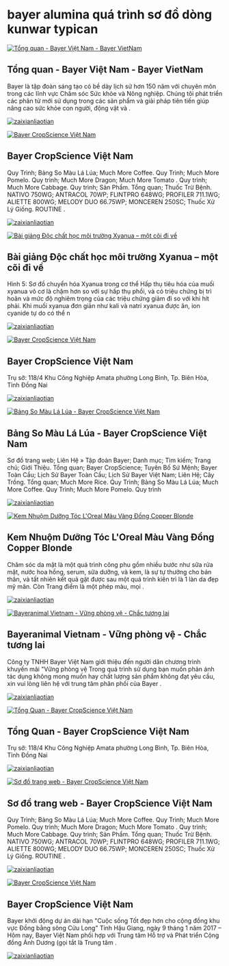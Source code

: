 # bayer alumina quá trình sơ đồ dòng kunwar typican
<a href="https://mnn.zoosnet.net/LR/Chatpre.aspx?id=MNN94995150&p=https://topgrinding.com/" target="_blank">![Tổng quan - Bayer Việt Nam - Bayer VietNam](https://github.com/technlg/images/blob/main/39.jpg)</a>
## Tổng quan - Bayer Việt Nam - Bayer VietNam
Bayer là tập đoàn sáng tạo có bề dày lịch sử hơn 150 năm với chuyên môn trong các lĩnh vực Chăm sóc Sức khỏe và Nông nghiệp. Chúng tôi phát triển các phân tử mới sử dụng trong các sản phẩm và giải pháp tiên tiến giúp nâng cao sức khỏe con người, động vật và .
<a href="https://mnn.zoosnet.net/LR/Chatpre.aspx?id=MNN94995150&p=https://topgrinding.com/" target="_blank"><img src="https://github.com/technlg/images/raw/main/chat11.jpg" alt="zaixianliaotian"/></a><a href="//whatsapp.shibangsoft.com/WhatsApp.php" ><img src="https://github.com/technlg/images/raw/main/chat11.png" alt=""></a>
<a href="https://mnn.zoosnet.net/LR/Chatpre.aspx?id=MNN94995150&p=https://topgrinding.com/" target="_blank">![Bayer CropScience Việt Nam](https://github.com/technlg/images/blob/main/51.jpg)</a>
## Bayer CropScience Việt Nam
Quy Trình; Bảng So Màu Lá Lúa; Much More Coffee. Quy Trình; Much More Pomelo. Quy trình; Much More Dragon; Much More Tomato . Quy trình; Much More Cabbage. Quy trình; Sản Phẩm. Tổng quan; Thuốc Trừ Bệnh. NATIVO 750WG; ANTRACOL 70WP; FLINTPRO 648WG; PROFILER 711.1WG; ALIETTE 800WG; MELODY DUO 66.75WP; MONCEREN 250SC; Thuốc Xử Lý Giống. ROUTINE .
<a href="https://mnn.zoosnet.net/LR/Chatpre.aspx?id=MNN94995150&p=https://topgrinding.com/" target="_blank"><img src="https://github.com/technlg/images/raw/main/chat11.jpg" alt="zaixianliaotian"/></a><a href="//whatsapp.shibangsoft.com/WhatsApp.php" ><img src="https://github.com/technlg/images/raw/main/chat11.png" alt=""></a>
<a href="https://mnn.zoosnet.net/LR/Chatpre.aspx?id=MNN94995150&p=https://topgrinding.com/" target="_blank">![Bài giảng Độc chất học môi trường Xyanua – một cõi đi về ](https://github.com/technlg/images/blob/main/22.jpg)</a>
## Bài giảng Độc chất học môi trường Xyanua – một cõi đi về 
Hình 5: Sơ đồ chuyển hóa Xyanua trong cơ thể Hấp thụ tiêu hóa của muối xyanua vô cơ là chậm hơn so với sự hấp thụ phổi, và có triệu chứng bị trì hoãn và mức độ nghiêm trọng của các triệu chứng giảm đi so với khi hít phải. Khi muối xyanua đơn giản như kali và natri xyanua được ăn, ion cyanide tự do có thể n
<a href="https://mnn.zoosnet.net/LR/Chatpre.aspx?id=MNN94995150&p=https://topgrinding.com/" target="_blank"><img src="https://github.com/technlg/images/raw/main/chat11.jpg" alt="zaixianliaotian"/></a><a href="//whatsapp.shibangsoft.com/WhatsApp.php" ><img src="https://github.com/technlg/images/raw/main/chat11.png" alt=""></a>
<a href="https://mnn.zoosnet.net/LR/Chatpre.aspx?id=MNN94995150&p=https://topgrinding.com/" target="_blank">![Bayer CropScience Việt Nam](https://github.com/technlg/images/blob/main/35.jpg)</a>
## Bayer CropScience Việt Nam
Trụ sở: 118/4 Khu Công Nghiệp Amata phường Long Bình, Tp. Biên Hòa, Tỉnh Đồng Nai
<a href="https://mnn.zoosnet.net/LR/Chatpre.aspx?id=MNN94995150&p=https://topgrinding.com/" target="_blank"><img src="https://github.com/technlg/images/raw/main/chat11.jpg" alt="zaixianliaotian"/></a><a href="//whatsapp.shibangsoft.com/WhatsApp.php" ><img src="https://github.com/technlg/images/raw/main/chat11.png" alt=""></a>
<a href="https://mnn.zoosnet.net/LR/Chatpre.aspx?id=MNN94995150&p=https://topgrinding.com/" target="_blank">![Bảng So Màu Lá Lúa - Bayer CropScience Việt Nam](https://github.com/technlg/images/blob/main/32.jpg)</a>
## Bảng So Màu Lá Lúa - Bayer CropScience Việt Nam
Sơ đồ trang web; Liên Hệ » Tập đoàn Bayer; Danh mục; Tìm kiếm; Trang chủ; Giới Thiệu. Tổng quan; Bayer CropScience; Tuyên Bố Sứ Mệnh; Bayer Toàn Cầu; Lịch Sử Bayer Toàn Cầu; Lịch Sử Bayer Việt Nam; Liên Hệ; Cây Trồng. Tổng quan; Much More Rice. Quy Trình; Bảng So Màu Lá Lúa; Much More Coffee. Quy Trình; Much More Pomelo. Quy trình 
<a href="https://mnn.zoosnet.net/LR/Chatpre.aspx?id=MNN94995150&p=https://topgrinding.com/" target="_blank"><img src="https://github.com/technlg/images/raw/main/chat11.jpg" alt="zaixianliaotian"/></a><a href="//whatsapp.shibangsoft.com/WhatsApp.php" ><img src="https://github.com/technlg/images/raw/main/chat11.png" alt=""></a>
<a href="https://mnn.zoosnet.net/LR/Chatpre.aspx?id=MNN94995150&p=https://topgrinding.com/" target="_blank">![Kem Nhuộm Dưỡng Tóc L'Oreal Màu Vàng Đồng Copper Blonde ](https://github.com/technlg/images/blob/main/11.jpg)</a>
## Kem Nhuộm Dưỡng Tóc L'Oreal Màu Vàng Đồng Copper Blonde 
Chăm sóc da mặt là một quá trình công phu gồm nhiều bước như sữa rửa mặt, nước hoa hồng, serum, sữa dưỡng, và kem, là sự tự thưởng cho bản thân, và tất nhiên kết quả gặt được sau một quá trình kiên trì là 1 làn da đẹp mỹ mãn. Còn Trang điểm là một phép màu, mọi .
<a href="https://mnn.zoosnet.net/LR/Chatpre.aspx?id=MNN94995150&p=https://topgrinding.com/" target="_blank"><img src="https://github.com/technlg/images/raw/main/chat11.jpg" alt="zaixianliaotian"/></a><a href="//whatsapp.shibangsoft.com/WhatsApp.php" ><img src="https://github.com/technlg/images/raw/main/chat11.png" alt=""></a>
<a href="https://mnn.zoosnet.net/LR/Chatpre.aspx?id=MNN94995150&p=https://topgrinding.com/" target="_blank">![Bayeranimal Vietnam - Vững phòng vệ - Chắc tương lai](https://github.com/technlg/images/blob/main/19.jpg)</a>
## Bayeranimal Vietnam - Vững phòng vệ - Chắc tương lai
Công ty TNHH Bayer Việt Nam giới thiệu đến người dân chương trình khuyến mãi "Vững phòng vệ  Trong quá trình sử dụng bạn muốn phản ánh tác dụng không mong muốn hay chất lượng sản phẩm không đạt yêu cầu, xin vui lòng liên hệ với trung tâm phân phối của Bayer .
<a href="https://mnn.zoosnet.net/LR/Chatpre.aspx?id=MNN94995150&p=https://topgrinding.com/" target="_blank"><img src="https://github.com/technlg/images/raw/main/chat11.jpg" alt="zaixianliaotian"/></a><a href="//whatsapp.shibangsoft.com/WhatsApp.php" ><img src="https://github.com/technlg/images/raw/main/chat11.png" alt=""></a>
<a href="https://mnn.zoosnet.net/LR/Chatpre.aspx?id=MNN94995150&p=https://topgrinding.com/" target="_blank">![Tổng Quan - Bayer CropScience Việt Nam](https://github.com/technlg/images/blob/main/31.jpg)</a>
## Tổng Quan - Bayer CropScience Việt Nam
Trụ sở: 118/4 Khu Công Nghiệp Amata phường Long Bình, Tp. Biên Hòa, Tỉnh Đồng Nai
<a href="https://mnn.zoosnet.net/LR/Chatpre.aspx?id=MNN94995150&p=https://topgrinding.com/" target="_blank"><img src="https://github.com/technlg/images/raw/main/chat11.jpg" alt="zaixianliaotian"/></a><a href="//whatsapp.shibangsoft.com/WhatsApp.php" ><img src="https://github.com/technlg/images/raw/main/chat11.png" alt=""></a>
<a href="https://mnn.zoosnet.net/LR/Chatpre.aspx?id=MNN94995150&p=https://topgrinding.com/" target="_blank">![Sơ đồ trang web - Bayer CropScience Việt Nam](https://github.com/technlg/images/blob/main/65.jpg)</a>
## Sơ đồ trang web - Bayer CropScience Việt Nam
Quy Trình; Bảng So Màu Lá Lúa; Much More Coffee. Quy Trình; Much More Pomelo. Quy trình; Much More Dragon; Much More Tomato . Quy trình; Much More Cabbage. Quy trình; Sản Phẩm. Tổng quan; Thuốc Trừ Bệnh. NATIVO 750WG; ANTRACOL 70WP; FLINTPRO 648WG; PROFILER 711.1WG; ALIETTE 800WG; MELODY DUO 66.75WP; MONCEREN 250SC; Thuốc Xử Lý Giống. ROUTINE .
<a href="https://mnn.zoosnet.net/LR/Chatpre.aspx?id=MNN94995150&p=https://topgrinding.com/" target="_blank"><img src="https://github.com/technlg/images/raw/main/chat11.jpg" alt="zaixianliaotian"/></a><a href="//whatsapp.shibangsoft.com/WhatsApp.php" ><img src="https://github.com/technlg/images/raw/main/chat11.png" alt=""></a>
<a href="https://mnn.zoosnet.net/LR/Chatpre.aspx?id=MNN94995150&p=https://topgrinding.com/" target="_blank">![Bayer CropScience Việt Nam](https://github.com/technlg/images/blob/main/12.jpg)</a>
## Bayer CropScience Việt Nam
Bayer khởi động dự án dài hạn "Cuộc sống Tốt đẹp hơn cho cộng đồng khu vực Đồng bằng sông Cửu Long" Tỉnh Hậu Giang, ngày 9 tháng 1 năm 2017 – Hôm nay, Bayer Việt Nam phối hợp với Trung tâm Hỗ trợ và Phát triển Cộng đồng Ánh Dương (gọi tắt là Trung tâm .
<a href="https://mnn.zoosnet.net/LR/Chatpre.aspx?id=MNN94995150&p=https://topgrinding.com/" target="_blank"><img src="https://github.com/technlg/images/raw/main/chat11.jpg" alt="zaixianliaotian"/></a><a href="//whatsapp.shibangsoft.com/WhatsApp.php" ><img src="https://github.com/technlg/images/raw/main/chat11.png" alt=""></a>
